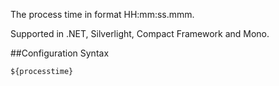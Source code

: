 The process time in format HH:mm:ss.mmm. 

Supported in .NET, Silverlight, Compact Framework and Mono.

##Configuration Syntax
```
${processtime}
```